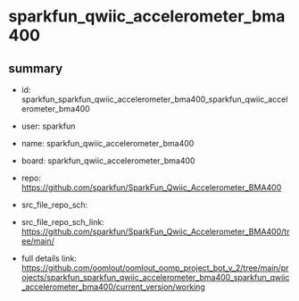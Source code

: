 # sparkfun_qwiic_accelerometer_bma400
 
## summary 
* id: sparkfun_sparkfun_qwiic_accelerometer_bma400_sparkfun_qwiic_accelerometer_bma400
* user: sparkfun
* name: sparkfun_qwiic_accelerometer_bma400
* board: sparkfun_qwiic_accelerometer_bma400
* repo: https://github.com/sparkfun/SparkFun_Qwiic_Accelerometer_BMA400



* src_file_repo_sch: 
* src_file_repo_sch_link: https://github.com/sparkfun/SparkFun_Qwiic_Accelerometer_BMA400/tree/main/
* full details link: https://github.com/oomlout/oomlout_oomp_project_bot_v_2/tree/main/projects/sparkfun_sparkfun_qwiic_accelerometer_bma400_sparkfun_qwiic_accelerometer_bma400/current_version/working  







